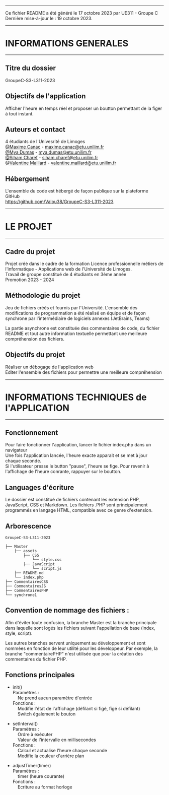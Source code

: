 *****************************************

Ce fichier README a été généré le 17 octobre 2023 par UE311 - Groupe C \
Dernière mise-à-jour le : 19 octobre 2023.

***************************************
# INFORMATIONS GENERALES
***************************************

## Titre du dossier

GroupeC-S3-L311-2023

## Objectifs de l'application

Afficher l'heure en temps réel et proposer un boutton permettant de la figer à tout instant.

 
## Auteurs et contact

4 étudiants de l'Univesrité de Limoges \
[@Maxime Canac](https://github.com/MaximeCanac) - maxime.canac@etu.unilim.fr \
[@Mya Dumas](https://github.com/MyaDL) - mya.dumas@etu.unilim.fr \
[@Siham Charef](https://github.com/SihamWeb) - siham.charef@etu.unilim.fr \
[@Valentine Maillard](https://github.com/Valou38) - valentine.maillard@etu.unilim.fr


## Hébergement

L'ensemble du code est hébergé de façon publique sur la plateforme GitHub \
https://github.com/Valou38/GroupeC-S3-L311-2023

 

*******************************************
# LE PROJET
*******************************************

## Cadre du projet

Projet créé dans le cadre de la formation Licence professionnelle métiers de l'informatique - Applications web de l'Université de Limoges. \
Travail de groupe constitué de 4 étudiants en 3ème année \
Promotion 2023 - 2024

## Méthodologie du projet

Jeu de fichiers créés et fournis par l'Université. 
L'ensemble des modifications de programmation a été réalisé en équipe et de façon synchrone par l'intermédiaire de logiciels annexes (JetBrains, Teams)

La partie asynchrone est constituée des commentaires de code, du fichier README et tout autre information textuelle permettant une meilleure compréhension des fichiers. 

## Objectifs du projet

Réaliser un débogage de l'application web \
Editer l'ensemble des fichiers pour permettre une meilleure compréhension 


**********************************************
# INFORMATIONS TECHNIQUES de l'APPLICATION
***********************************************

## Fonctionnement

Pour faire fonctionner l'application, lancer le fichier index.php dans un navigateur \
Une fois l'application lancée, l'heure exacte apparait et se met à jour chaque seconde. \
Si l'utilisateur presse le button "pause", l'heure se fige. Pour revenir à l'affichage de l'heure conrante, rappuyer sur le boutton.

## Languages d'écriture

Le dossier est constitué de fichiers contenant les extension PHP, JavaScript, CSS et Markdown.
Les fichiers .PHP sont principalement programmés en langage HTML, compatible avec ce genre d'extension. 

## Arborescence


```
GroupeC-S3-L311-2023

├── Master
    ├── assets
        ├── CSS
            └── style.css
        ├── JavaScript
            └── script.js
    ├── README.md
    └── index.php
├── CommentairesCSS
├── CommentairesJS
├── CommentairesPHP
└── synchrone1

```

## Convention de nommage des fichiers :

Afin d'éviter toute confusion, la branche Master est la branche principale dans laquelle sont logés les fichiers suivant l'appellation de base (index, style, script).

Les autres branches servent uniquement au développement et sont nommées en fonction de leur utilité pour les développeur.
Par exemple, la branche "commentairePHP" n'est utilisée que pour la création des commentaires du fichier PHP.

## Fonctions principales

* init()  \
Paramètres : \
&nbsp; &nbsp; Ne prend aucun paramètre d'entrée \
Fonctions : \
&nbsp; &nbsp; Modifie l'état de l'affichage (défilant si figé, figé si défilant) \
&nbsp; &nbsp; Switch également le bouton

* setInterval() \
Paramètres : \
&nbsp; &nbsp; Ordre à exécuter \
&nbsp; &nbsp; Valeur de l'intervalle en millisecondes \
Fonctions : \
&nbsp; &nbsp; Calcul et actualise l'heure chaque seconde \
&nbsp; &nbsp; Modifie la couleur d'arrière plan 

* adjustTimer(timer) \
Paramètres : \
&nbsp; &nbsp; timer (heure courante) \
Fonctions : \
&nbsp; &nbsp; Ecriture au format horloge 
